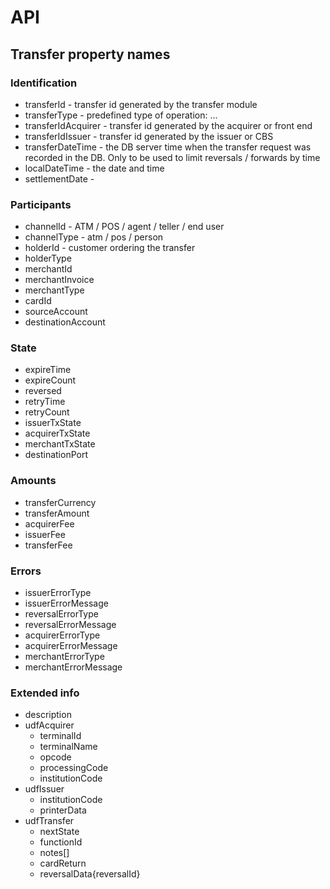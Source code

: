 # API

## Transfer property names

### Identification

* transferId - transfer id generated by the transfer module
* transferType - predefined type of operation: ...
* transferIdAcquirer - transfer id generated by the acquirer or front end
* transferIdIssuer - transfer id generated by the issuer or CBS
* transferDateTime - the DB server time when the transfer request was recorded in the DB. Only to be used to limit reversals / forwards by time
* localDateTime - the date and time
* settlementDate -

### Participants

* channelId - ATM / POS / agent / teller / end user
* channelType - atm / pos / person
* holderId - customer ordering the transfer
* holderType
* merchantId
* merchantInvoice
* merchantType
* cardId
* sourceAccount
* destinationAccount

### State

* expireTime
* expireCount
* reversed
* retryTime
* retryCount
* issuerTxState
* acquirerTxState
* merchantTxState
* destinationPort

### Amounts

* transferCurrency
* transferAmount
* acquirerFee
* issuerFee
* transferFee

### Errors

* issuerErrorType
* issuerErrorMessage
* reversalErrorType
* reversalErrorMessage
* acquirerErrorType
* acquirerErrorMessage
* merchantErrorType
* merchantErrorMessage

### Extended info

* description
* udfAcquirer
  * terminalId
  * terminalName
  * opcode
  * processingCode
  * institutionCode
* udfIssuer
  * institutionCode
  * printerData
* udfTransfer
  * nextState
  * functionId
  * notes[]
  * cardReturn
  * reversalData{reversalId}
